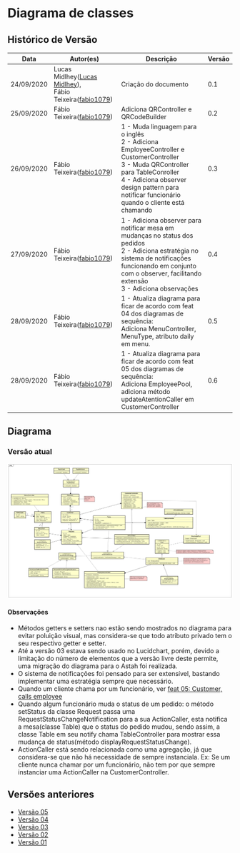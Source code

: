 # Diagrama de classes

## Histórico de Versão

<table>
  <thead>
    <tr>
      <th>Data</th>
      <th>Autor(es)</th>
      <th>Descrição</th>
      <th>Versão</th>  
    </tr>
  </thead>

  <tbody>
    <tr>
      <td>24/09/2020</td>
      <td>
        Lucas Midlhey(<a target="blank" href="https://github.com/lucasmidlhey">Lucas Midlhey</a>),
        <br />
        Fábio Teixeira(<a target="blank" href="https://github.com/fabio1079">fabio1079</a>)
      </td>
      <td>Criação do documento</td>
      <td>0.1</td>
    </tr>
    <tr>
      <td>25/09/2020</td>
      <td>
        Fábio Teixeira(<a target="blank" href="https://github.com/fabio1079">fabio1079</a>)
      </td>
      <td>Adiciona QRController e QRCodeBuilder</td>
      <td>0.2</td>
    </tr>
    <tr>
      <td>26/09/2020</td>
      <td>
        Fábio Teixeira(<a target="blank" href="https://github.com/fabio1079">fabio1079</a>)
      </td>
      <td>
        1 - Muda linguagem para o inglês<br />
        2 - Adiciona EmployeeController e CustomerController<br />
        3 - Muda QRController para TableConroller<br />
        4 - Adiciona observer design pattern para notificar funcionário quando o cliente está chamando
      </td>
      <td>0.3</td>
    </tr>
    <tr>
      <td>27/09/2020</td>
      <td>
        Fábio Teixeira(<a target="blank" href="https://github.com/fabio1079">fabio1079</a>)
      </td>
      <td>
        1 - Adiciona observer para notificar mesa em mudanças no status dos pedidos<br />
        2 - Adiciona estratégia no sistema de notificações funcionando em conjunto com o observer, facilitando extensão<br />
        3 - Adiciona observações
      </td>
      <td>0.4</td>
    </tr>
    <tr>
      <td>28/09/2020</td>
      <td>
        Fábio Teixeira(<a target="blank" href="https://github.com/fabio1079">fabio1079</a>)
      </td>
      <td>
        1 - Atualiza diagrama para ficar de acordo com feat 04 dos diagramas de sequência:<br />
        Adiciona MenuController, MenuType, atributo daily em menu.
      </td>
      <td>0.5</td>
    </tr>
    <tr>
      <td>28/09/2020</td>
      <td>
        Fábio Teixeira(<a target="blank" href="https://github.com/fabio1079">fabio1079</a>)
      </td>
      <td>
        1 - Atualiza diagrama para ficar de acordo com feat 05 dos diagramas de sequência:<br />
        Adiciona EmployeePool, adiciona método updateAtentionCaller em CustomerController
      </td>
      <td>0.6</td>
    </tr>
  </tbody>
</table>

## Diagrama

### Versão atual

[![Diagrama de classes](../../images/UML/DiaClasses/diagram_classesv06.jpg)](https://ibb.co/jDd97Cv)

#### Observações

- Métodos getters e setters nao estão sendo mostrados no diagrama para evitar poluição visual, mas considera-se que todo atributo privado tem o seu respectivo getter e setter.
- Até a versão 03 estava sendo usado no Lucidchart, porém, devido a limitação do número de elementos que a versão livre deste permite, uma migração do diagrama para o Astah foi realizada.
- O sistema de notificações foi pensado para ser extensível, bastando implementar uma estratégia sempre que necessário.
- Quando um cliente chama por um funcionário, ver [feat 05: Customer, calls employee](diagrama_sequencia.md)
- Quando algum funcionário muda o status de um pedido: o método setStatus da classe Request passa uma RequestStatusChangeNotification para a sua ActionCaller, esta notifica a mesa(classe Table) que o status do pedido mudou, sendo assim, a classe Table em seu notify chama TableController para mostrar essa mudança de status(método displayRequestStatusChange).
- ActionCaller está sendo relacionada como uma agregação, já que considera-se que não há necessidade de sempre instanciala. Ex: Se um cliente nunca chamar por um funcionário, não tem por que sempre instanciar uma ActionCaller na CustomerController.

## Versões anteriores

- [Versão 05](https://ibb.co/TWNMH35)
- [Versão 04](https://ibb.co/9gNWVgF)
- [Versão 03](https://ibb.co/JkrCHvc)
- [Versão 02](https://ibb.co/gP8WzxT)
- [Versão 01](https://ibb.co/5jqPWw9)
